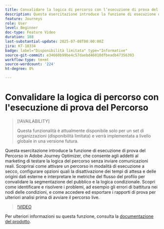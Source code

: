 ```yaml
---
title: Convalidare la logica di percorso con l’esecuzione di prova del Percorso in Adobe Journey Optimizer
description: Questa esercitazione introduce la funzione di esecuzione di prova del Percorso in Adobe Journey Optimizer, che consente agli addetti al marketing di testare la logica del percorso senza inviare comunicazioni reali. Scoprirai come attivare un percorso in modalità di esecuzione a secco, configurare opzioni quali la disattivazione dei tempi di attesa e delle origini dati esterne e interpretare le metriche del flusso del profilo per convalidare la segmentazione del pubblico e la logica condizionale. Scopri come identificare e risolvere i problemi, ad esempio gli errori di battitura nei nodi delle condizioni, e come accedere ed esportare i rapporti di prova per ulteriori analisi prima di avviare il percorso live.
feature: Journeys
role: User
level: Beginner
doc-type: Feature Video
duration: 188
last-substantial-update: 2025-07-08T00:00:00Z
jira: KT-18334
badge: label="Disponibilità limitata" type="Informative"
source-git-commit: e34660b99be4c57daebd46010dfbeadb47356393
workflow-type: tm+mt
source-wordcount: '224'
ht-degree: 0%

---
```



# Convalidare la logica di percorso con l&#39;esecuzione di prova del Percorso

>[!AVAILABILITY]
>
>Questa funzionalità è attualmente disponibile solo per un set di organizzazioni (disponibilità limitata) e verrà implementata a livello globale in una versione futura.

Questa esercitazione introduce la funzione di esecuzione di prova del Percorso in Adobe Journey Optimizer, che consente agli addetti al marketing di testare la logica del percorso senza inviare comunicazioni reali. Scoprirai come attivare un percorso in modalità di esecuzione a secco, configurare opzioni quali la disattivazione dei tempi di attesa e delle origini dati esterne e interpretare le metriche del flusso del profilo per convalidare la segmentazione del pubblico e la logica condizionale. Scopri come identificare e risolvere i problemi, ad esempio gli errori di battitura nei nodi delle condizioni, e come accedere ed esportare i rapporti di prova per ulteriori analisi prima di avviare il percorso live.

>[!VIDEO](https://video.tv.adobe.com/v/3464681/?learn=on&enablevpops)

Per ulteriori informazioni su questa funzione, consulta la [documentazione del prodotto](https://experienceleague.adobe.com/it/docs/journey-optimizer/using/orchestrate-journeys/create-journey/journey-dry-run).
